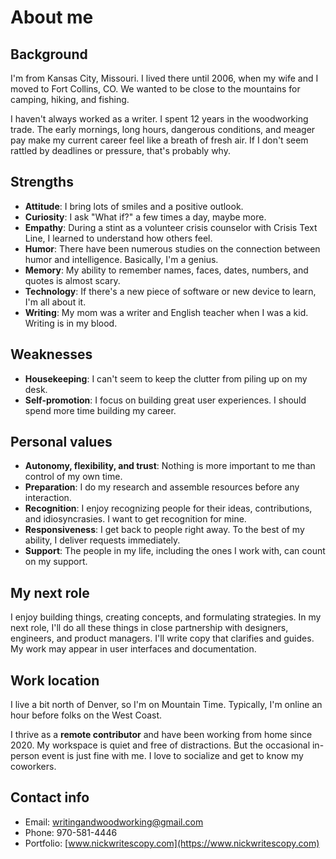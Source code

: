 # About me

## Background
I'm from Kansas City, Missouri. I lived there until 2006, when my wife and I moved to Fort Collins, CO. We wanted to be close to the mountains for camping, hiking, and fishing. 

I haven't always worked as a writer. I spent 12 years in the woodworking trade. The early mornings, long hours, dangerous conditions, and meager pay make my current career feel like a breath of fresh air. If I don't seem rattled by deadlines or pressure, that's probably why. 

## Strengths
- **Attitude**: I bring lots of smiles and a positive outlook.
- **Curiosity**: I ask "What if?" a few times a day, maybe more.
- **Empathy**: During a stint as a volunteer crisis counselor with Crisis Text Line, I learned to understand how others feel.
- **Humor**: There have been numerous studies on the connection between humor and intelligence. Basically, I'm a genius. 
- **Memory**: My ability to remember names, faces, dates, numbers, and quotes is almost scary.
- **Technology**: If there's a new piece of software or new device to learn, I'm all about it.
- **Writing**: My mom was a writer and English teacher when I was a kid. Writing is in my blood.

## Weaknesses
- **Housekeeping**: I can't seem to keep the clutter from piling up on my desk.
- **Self-promotion**: I focus on building great user experiences. I should spend more time building my career.

## Personal values
- **Autonomy, flexibility, and trust**: Nothing is more important to me than control of my own time.
- **Preparation**: I do my research and assemble resources before any interaction.
- **Recognition**: I enjoy recognizing people for their ideas, contributions, and idiosyncrasies. I want to get recognition for mine.
- **Responsiveness**: I get back to people right away. To the best of my ability, I deliver requests immediately.
- **Support**: The people in my life, including the ones I work with, can count on my support.

## My next role
I enjoy building things, creating concepts, and formulating strategies. In my next role, I'll do all these things in close partnership with designers, engineers, and product managers. I'll write copy that clarifies and guides. My work may appear in user interfaces and documentation. 

## Work location
I live a bit north of Denver, so I'm on Mountain Time. Typically, I'm online an hour before folks on the West Coast.

I thrive as a **remote contributor** and have been working from home since 2020. My workspace is quiet and free of distractions. But the occasional in-person event is just fine with me. I love to socialize and get to know my coworkers.

## Contact info
- Email: [writingandwoodworking@gmail.com](mailto:writingandwoodworking@gmail.com)
- Phone: 970-581-4446
- Portfolio: [www.nickwritescopy.com](https://www.nickwritescopy.com)